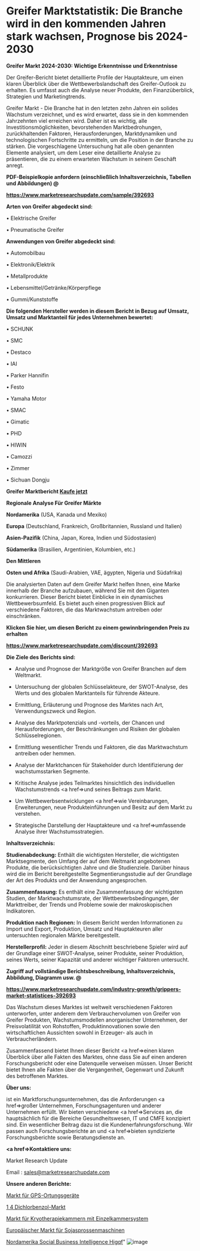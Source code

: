 # Greifer Marktstatistik: Die Branche wird in den kommenden Jahren stark wachsen, Prognose bis 2024-2030

<strong>Greifer Markt 2024-2030: Wichtige Erkenntnisse und Erkenntnisse</strong>

Der Greifer-Bericht bietet detaillierte Profile der Hauptakteure, um einen klaren Überblick über die Wettbewerbslandschaft des Greifer-Outlook zu erhalten. Es umfasst auch die Analyse neuer Produkte, den Finanzüberblick, Strategien und Marketingtrends.

Greifer Markt - Die Branche hat in den letzten zehn Jahren ein solides Wachstum verzeichnet, und es wird erwartet, dass sie in den kommenden Jahrzehnten viel erreichen wird. Daher ist es wichtig, alle Investitionsmöglichkeiten, bevorstehenden Marktbedrohungen, zurückhaltenden Faktoren, Herausforderungen, Marktdynamiken und technologischen Fortschritte zu ermitteln, um die Position in der Branche zu stärken. Die vorgeschlagene Untersuchung hat alle oben genannten Elemente analysiert, um dem Leser eine detaillierte Analyse zu präsentieren, die zu einem erwarteten Wachstum in seinem Geschäft anregt.



<strong><b>PDF-Beispielkopie anfordern (einschließlich Inhaltsverzeichnis, Tabellen und Abbildungen) @ </b></strong>

<strong><a href=https://www.marketresearchupdate.com/sample/392693>

<strong>https://www.marketresearchupdate.com/sample/392693</u></a></strong></strong>



<strong>Arten von Greifer abgedeckt sind:</strong>

• Elektrische Greifer

• Pneumatische Greifer



<strong>Anwendungen von Greifer abgedeckt sind:</strong>

• Automobilbau

• Elektronik/Elektrik

• Metallprodukte

• Lebensmittel/Getränke/Körperpflege

• Gummi/Kunststoffe



<strong>Die folgenden Hersteller werden in diesem Bericht in Bezug auf Umsatz, Umsatz und Marktanteil für jedes Unternehmen bewertet:</strong>

• SCHUNK

• SMC

• Destaco

• IAI

• Parker Hannifin

• Festo

• Yamaha Motor

• SMAC

• Gimatic

• PHD

• HIWIN

• Camozzi

• Zimmer

• Sichuan Dongju



<strong>Greifer Marktbericht <a href=https://www.marketresearchupdate.com/buynow/392693>Kaufe jetzt</a></strong>



<strong>Regionale Analyse Für Greifer Märkte</strong>



<strong>Nordamerika</strong> (USA, Kanada und Mexiko)



<strong>Europa</strong> (Deutschland, Frankreich, Großbritannien, Russland und Italien)



<strong>Asien-Pazifik</strong> (China, Japan, Korea, Indien und Südostasien)



<strong>Südamerika</strong> (Brasilien, Argentinien, Kolumbien, etc.)



<strong>Den Mittleren</strong> 

<strong>Osten und Afrika</strong> (Saudi-Arabien, VAE, ägypten, Nigeria und Südafrika)

Die analysierten Daten auf dem Greifer Markt helfen Ihnen, eine Marke innerhalb der Branche aufzubauen, während Sie mit den Giganten konkurrieren. Dieser Bericht bietet Einblicke in ein dynamisches Wettbewerbsumfeld. Es bietet auch einen progressiven Blick auf verschiedene Faktoren, die das Marktwachstum antreiben oder einschränken.



<strong>Klicken Sie hier, um diesen Bericht zu einem gewinnbringenden Preis zu erhalten
</strong>

<strong><a href=https://www.marketresearchupdate.com/discount/392693>https://www.marketresearchupdate.com/discount/392693</b></u></strong></a>



<strong>Die Ziele des Berichts sind:</strong>

- Analyse und Prognose der Marktgröße von Greifer Branchen auf dem Weltmarkt.

- Untersuchung der globalen Schlüsselakteure, der SWOT-Analyse, des Werts und des globalen Marktanteils für führende Akteure.

- Ermittlung, Erläuterung und Prognose des Marktes nach Art, Verwendungszweck und Region.

- Analyse des Marktpotenzials und -vorteils, der Chancen und Herausforderungen, der Beschränkungen und Risiken der globalen Schlüsselregionen.

- Ermittlung wesentlicher Trends und Faktoren, die das Marktwachstum antreiben oder hemmen.

- Analyse der Marktchancen für Stakeholder durch Identifizierung der wachstumsstarken Segmente.

- Kritische Analyse jedes Teilmarktes hinsichtlich des individuellen Wachstumstrends <a href=>und</a> seines Beitrags zum Markt.

- Um Wettbewerbsentwicklungen <a href=>wie</a> Vereinbarungen, Erweiterungen, neue Produkteinführungen und Besitz auf dem Markt zu verstehen.

- Strategische Darstellung der Hauptakteure und <a href=>umfas</a>sende Analyse ihrer Wachstumsstrategien.



<strong>Inhaltsverzeichnis:</strong>



<strong>Studienabdeckung:</strong> Enthält die wichtigsten Hersteller, die wichtigsten Marktsegmente, den Umfang der auf dem Weltmarkt angebotenen Produkte, die berücksichtigten Jahre und die Studienziele. Darüber hinaus wird die im Bericht bereitgestellte Segmentierungsstudie auf der Grundlage der Art des Produkts und der Anwendung angesprochen.



<strong>Zusammenfassung:</strong> Es enthält eine Zusammenfassung der wichtigsten Studien, der Marktwachstumsrate, der Wettbewerbsbedingungen, der Markttreiber, der Trends und Probleme sowie der makroskopischen Indikatoren.



<strong>Produktion nach Regionen:</strong> In diesem Bericht werden Informationen zu Import und Export, Produktion, Umsatz und Hauptakteuren aller untersuchten regionalen Märkte bereitgestellt.



<strong>Herstellerprofil:</strong> Jeder in diesem Abschnitt beschriebene Spieler wird auf der Grundlage einer SWOT-Analyse, seiner Produkte, seiner Produktion, seines Werts, seiner Kapazität und anderer wichtiger Faktoren untersucht.



<strong><b>Zugriff auf vollständige Berichtsbeschreibung, Inhaltsverzeichnis, Abbildung, Diagramm usw. @ </b></strong>

<strong><a href=https://www.marketresearchupdate.com/industry-growth/grippers-market-statistices-392693>https://www.marketresearchupdate.com/industry-growth/grippers-market-statistices-392693</a></strong>

Das Wachstum dieses Marktes ist weltweit verschiedenen Faktoren unterworfen, unter anderem dem Verbrauchervolumen von Greifer von Greifer Produkten, Wachstumsmodellen anorganischer Unternehmen, der Preisvolatilität von Rohstoffen, Produktinnovationen sowie den wirtschaftlichen Aussichten sowohl in Erzeuger- als auch in Verbraucherländern.

Zusammenfassend bietet Ihnen dieser Bericht <a href=>einen</a> klaren Überblick über alle Fakten des Marktes, ohne dass Sie auf einen anderen Forschungsbericht oder eine Datenquelle verweisen müssen. Unser Bericht bietet Ihnen alle Fakten über die Vergangenheit, Gegenwart und Zukunft des betroffenen Marktes.



<strong>Über uns:</strong>

 ist ein Marktforschungsunternehmen, das die Anforderungen <a href=>großer</a> Unternehmen, Forschungsagenturen und anderer Unternehmen erfüllt. Wir bieten verschiedene <a href=>Services</a> an, die hauptsächlich für die Bereiche Gesundheitswesen, IT und CMFE konzipiert sind. Ein wesentlicher Beitrag dazu ist die Kundenerfahrungsforschung. Wir passen auch Forschungsberichte an und <a href=>bieten</a> syndizierte Forschungsberichte sowie Beratungsdienste an.



<strong><a href=>Kontaktiere uns:</a></strong>

Market Research Update

Email : sales@marketresearchupdate.com



<strong>Unsere anderen Berichte:</strong>

<a href=https://www.linkedin.com/pulse/gps-tracking-devices-market-analysis-understanding-current>Markt für GPS-Ortungsgeräte</a>

<a href=https://www.linkedin.com/pulse/1-4-dichlorobenzene-market-size-share-outlook-growth-prospects>1 4 Dichlorbenzol-Markt</a>

<a href=https://www.linkedin.com/pulse/single-chamber-system-cryotherapy-chambers-market>Markt für Kryotherapiekammern mit Einzelkammersystem</a>

<a href=https://www.linkedin.com/pulse/europe-bean-sprout-machine-market-report>Europäischer Markt für Sojasprossenmaschinen</a>

<a href=https://www.linkedin.com/pulse/north-america-social-business-intelligence-higqf/>Nordamerika Social Business Intelligence Higqf</a>"
![image](https://github.com/Gayatrikarjule/Market-Analysis-361/assets/97346546/0d573f99-1ccc-4549-ae03-b31808f894d7)
